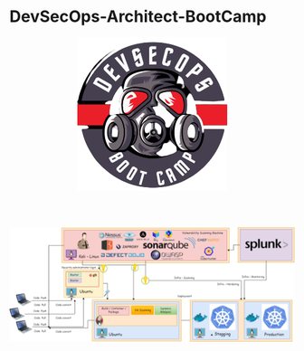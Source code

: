 # DevSecOps-Architect-BootCamp

<p style="text-align:center;"><img src="./logos/DevsecOps_logo.png" alt="Logo"></p>

<br> 
<br>
<p style="text-align:center;"><img src="./logos/DevSecOps.png" alt="Logo"></p>
